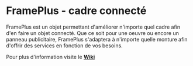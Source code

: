 # FramePlus - cadre connecté

FramePlus est un objet permettant d'améliorer n'importe quel cadre afin d'en faire un objet connecté. Que ce soit pour une oeuvre ou encore un panneau publicitaire, FramePlus s'adaptera à n'importe quelle monture afin d'offrir des services en fonction de vos besoins.

Pour plus d'information visite le [**Wiki**](https://github.com/AndreinaW/connected-frame/wiki)
